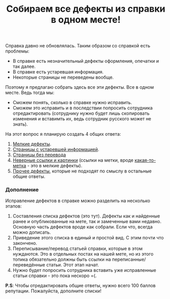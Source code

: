 ﻿---
title: "Собираем все дефекты из справки в одном месте!"
se.owner.user_id: 532877
se.owner.display_name: "Зонтик"
se.owner.link: "https://ru.meta.stackoverflow.com/users/532877/%d0%97%d0%be%d0%bd%d1%82%d0%b8%d0%ba"
se.link: "https://ru.meta.stackoverflow.com/questions/12602/%d0%a1%d0%be%d0%b1%d0%b8%d1%80%d0%b0%d0%b5%d0%bc-%d0%b2%d1%81%d0%b5-%d0%b4%d0%b5%d1%84%d0%b5%d0%ba%d1%82%d1%8b-%d0%b8%d0%b7-%d1%81%d0%bf%d1%80%d0%b0%d0%b2%d0%ba%d0%b8-%d0%b2-%d0%be%d0%b4%d0%bd%d0%be%d0%bc-%d0%bc%d0%b5%d1%81%d1%82%d0%b5"
se.question_id: 12602
se.post_type: question
---
<p>Справка давно не обновлялась. Таким образом со справкой есть проблемы:</p>
<ul>
<li>В справке есть незначительный дефекты оформления, опечатки и так далее.</li>
<li>В справке есть устаревшая информация.</li>
<li>Некоторые страницы не переведены вообще.</li>
</ul>
<p>Поэтому я предлагаю собрать здесь все эти дефекты. Все в одном месте. Ведь тогда мы:</p>
<ul>
<li>Сможем понять, сколько в справке нужно исправить.</li>
<li>Сможем это исправить и в последствии попросить сотрудника отредактировать (сотруднику нужно будет лишь скопировать изменения и вставимть их, ведь сотрудник русского может не знать).</li>
</ul>
<p>На этот вопрос я планирую создать 4 общих ответа:</p>
<ol>
<li><a href="https://ru.meta.stackoverflow.com/a/12605/532877">Мелкие дефекты</a>.</li>
<li><a href="https://ru.meta.stackoverflow.com/a/12603/532877">Страницы с устаревшей информацией</a>.</li>
<li><a href="https://ru.meta.stackoverflow.com/a/12604/532877">Страницы без перевода</a></li>
<li><a href="https://ru.meta.stackoverflow.com/a/12745/532877">Неверные ссылки и картинки</a> (ссылки на метки, вроде <a href="https://ru.stackoverflow.com/questions/tagged/%d0%ba%d0%b0%d0%ba%d0%b0%d1%8f-%d1%82%d0%be-%d0%bc%d0%b5%d1%82%d0%ba%d0%b0" class="post-tag" title="показать вопросы с меткой [какая-то-метка]" aria-label="показать вопросы с меткой [какая-то-метка]" rel="tag" aria-labelledby="tag-какая-то-метка-tooltip-container">какая-то-метка</a> - это в мелкие дефекты).</li>
<li><a href="https://ru.meta.stackoverflow.com/a/12609/532877">Прочее дефекты</a>, которые не подходят по смыслу в остальные общие ответы.</li>
</ol>
<h3><strong>Дополнение</strong></h3>
<p>Исправление дефектов в справке можно разделить на несколько этапов:</p>
<ol>
<li>Составления списка дефектов (это тут). Дефекты как и найденные ранее и опубликованные на мете, так  и замеченные вами недавно. Основную часть дефектов вроде как собрали. Если что, всегда можно дописать.</li>
<li>Приведение этого списка в единый и простой вид. С этим почти что закончено.</li>
<li>Переписывание/перевод статьей справки, которые в этом нуждаются. Это в отдельных постах на нашей мете, но из этого топика обязательно должны быть ссылки на переписанные/переведённые статьи. Этот этап начат.</li>
<li>Нужно будет попросить сотрудника вставить уже исправленные статьи справки - это пока нескоро =(.</li>
</ol>
<p><strong>P.S</strong>: Чтобы отредактировать общие ответы, нужно всего 100 баллов репутации. Пожалуйста, дополните списки!</p>
